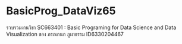 # BasicProg_DataViz65
รวบรวมงานวิชา SC663401 : Basic Programing for Data Science and Data Visualization ของ ภรณกนก ภูผาธรรม ID6330204467
